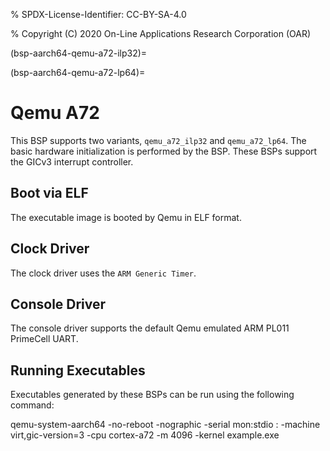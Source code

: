 % SPDX-License-Identifier: CC-BY-SA-4.0

% Copyright (C) 2020 On-Line Applications Research Corporation (OAR)

(bsp-aarch64-qemu-a72-ilp32)=

(bsp-aarch64-qemu-a72-lp64)=

# Qemu A72

This BSP supports two variants, `qemu_a72_ilp32` and `qemu_a72_lp64`. The basic
hardware initialization is performed by the BSP. These BSPs support the GICv3
interrupt controller.

## Boot via ELF

The executable image is booted by Qemu in ELF format.

## Clock Driver

The clock driver uses the `ARM Generic Timer`.

## Console Driver

The console driver supports the default Qemu emulated ARM PL011 PrimeCell UART.

## Running Executables

Executables generated by these BSPs can be run using the following command:

qemu-system-aarch64 -no-reboot -nographic -serial mon:stdio
: -machine virt,gic-version=3 -cpu cortex-a72 -m 4096 -kernel example.exe
